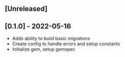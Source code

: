 ## [Unreleased]

## [0.1.0] - 2022-05-16

- Adds ability to build basic migrations
- Create config to handle errors and setup constants
- Initialize gem, setup gemspec
